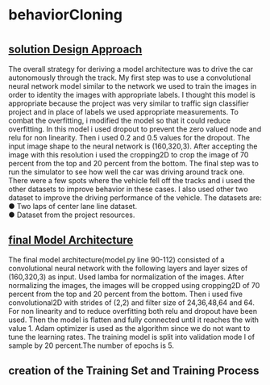 # behaviorCloning
# <h2><u>solution Design Approach</u></h2>
<p>The overall strategy for deriving a model architecture was to drive the car
autonomously through the track.
My first step was to use a convolutional neural network model similar to the
network we used to train the images in order to identity the images with appropriate labels. I
thought this model is appropriate because the project was very similar to traffic sign classifier
project and in place of labels we used appropriate measurements.
To combat the overfitting, i modified the model so that it could reduce overfitting. In
this model i used dropout to prevent the zero valued node and relu for non linearity.
Then i used 0.2 and 0.5 values for the dropout. The input image shape to the
neural network is (160,320,3). After accepting the image with this resolution i used the
cropping2D to crop the image of 70 percent from the top and 20 percent from the bottom.
The final step was to run the simulator to see how well the car was driving around
track one. There were a few spots where the vehicle fell off the tracks and i used the other
datasets to improve behavior in these cases. I also used other two dataset to improve the
driving performance of the vehicle. The datasets are:
<br>● Two laps of center lane line dataset.
<br>● Dataset from the project resources. </p>
<h2><u>final Model Architecture</u></h2>
<p>The final model architecture(model.py line 90-112) consisted of a convolutional
neural network with the following layers and layer sizes of (160,320,3) as input. Used lamba for
normalization of the images. After normalizing the images, the images will be cropped using
cropping2D of 70 percent from the top and 20 percent from the bottom. Then i used five
convolutional2D with strides of (2,2) and filter size of 24,36,48,64 and 64. For non linearity and
to reduce overfitting both relu and dropout have been used. Then the model is flatten and fully
connected until it reaches the with value 1. Adam optimizer is used as the algorithm since we do
not want to tune the learning rates. The training model is split into validation mode l of sample
by 20 percent.The number of epochs is 5.</P>
<h2>creation of the Training Set and Training Process</h2
<img src="https://user-images.githubusercontent.com/86484259/123454015-16e40480-d5ae-11eb-9bc6-48d6f3e709ea.png">


